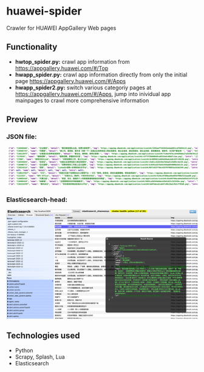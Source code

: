 # huawei-spider
 Crawler for HUAWEI AppGallery Web pages
 
 
## Functionality
- **hwtop_spider.py:** crawl app information from https://appgallery.huawei.com/#/Top
- **hwapp_spider.py:** crawl app information directly from only the initial page https://appgallery.huawei.com/#/Apps
- **hwapp_spider2.py:** switch various categoriy pages at https://appgallery.huawei.com/#/Apps, jump into inividual app mainpages to crawl more comprehensive information 

## Preview


### JSON file:
![](https://raw.githubusercontent.com/wy-go/huawei-spider/main/readme-files/json-data.png)

### Elasticsearch-head:
![](https://raw.githubusercontent.com/wy-go/huawei-spider/main/readme-files/es-head-data.png)


## Technologies used
- Python
- Scrapy, Splash, Lua 
- Elasticsearch

